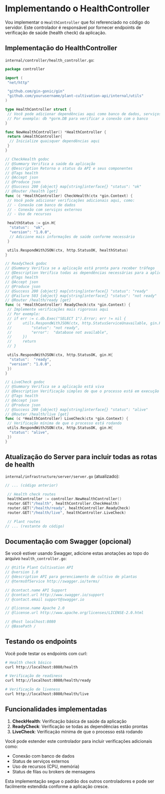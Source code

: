# Implementando o HealthController

Vou implementar o `HealthController` que foi referenciado no código do servidor. Este controlador é responsável por fornecer endpoints de verificação de saúde (health check) da aplicação.

## Implementação do HealthController

`internal/controller/health_controller.go`:

```go
package controller

import (
 "net/http"

 "github.com/gin-gonic/gin"
 "github.com/yourusername/plant-cultivation-api/internal/utils"
)

type HealthController struct {
 // Você pode adicionar dependências aqui como banco de dados, serviços, etc.
 // Por exemplo: db *gorm.DB para verificar a conexão com o banco
}

func NewHealthController() *HealthController {
 return &HealthController{
  // Inicialize quaisquer dependências aqui
 }
}

// CheckHealth godoc
// @Summary Verifica a saúde da aplicação
// @Description Retorna o status da API e seus componentes
// @Tags health
// @Accept json
// @Produce json
// @Success 200 {object} map[string]interface{} "status": "ok"
// @Router /health [get]
func (c *HealthController) CheckHealth(ctx *gin.Context) {
 // Você pode adicionar verificações adicionais aqui, como:
 // - Conexão com banco de dados
 // - Conexão com serviços externos
 // - Uso de recursos

 healthStatus := gin.H{
  "status":  "ok",
  "version": "1.0.0",
  // Adicione mais informações de saúde conforme necessário
 }

 utils.RespondWithJSON(ctx, http.StatusOK, healthStatus)
}

// ReadyCheck godoc
// @Summary Verifica se a aplicação está pronta para receber tráfego
// @Description Verifica todas as dependências necessárias para a aplicação funcionar
// @Tags health
// @Accept json
// @Produce json
// @Success 200 {object} map[string]interface{} "status": "ready"
// @Failure 503 {object} map[string]interface{} "status": "not ready"
// @Router /health/ready [get]
func (c *HealthController) ReadyCheck(ctx *gin.Context) {
 // Implemente verificações mais rigorosas aqui
 // Por exemplo:
 // if err := c.db.Exec("SELECT 1").Error; err != nil {
 //     utils.RespondWithJSON(ctx, http.StatusServiceUnavailable, gin.H{
 //         "status": "not ready",
 //         "error":  "database not available",
 //     })
 //     return
 // }

 utils.RespondWithJSON(ctx, http.StatusOK, gin.H{
  "status":  "ready",
  "version": "1.0.0",
 })
}

// LiveCheck godoc
// @Summary Verifica se a aplicação está viva
// @Description Verificação simples de que o processo está em execução
// @Tags health
// @Accept json
// @Produce json
// @Success 200 {object} map[string]interface{} "status": "alive"
// @Router /health/live [get]
func (c *HealthController) LiveCheck(ctx *gin.Context) {
 // Verificação mínima de que o processo está rodando
 utils.RespondWithJSON(ctx, http.StatusOK, gin.H{
  "status": "alive",
 })
}
```

## Atualização do Server para incluir todas as rotas de health

`internal/infrastructure/server/server.go` (atualizado):

```go
// ... (código anterior)

 // Health check routes
 healthController := controller.NewHealthController()
 router.GET("/health", healthController.CheckHealth)
 router.GET("/health/ready", healthController.ReadyCheck)
 router.GET("/health/live", healthController.LiveCheck)

 // Plant routes
// ... (restante do código)
```

## Documentação com Swagger (opcional)

Se você estiver usando Swagger, adicione estas anotações ao topo do arquivo `health_controller.go`:

```go
// @title Plant Cultivation API
// @version 1.0
// @description API para gerenciamento de cultivo de plantas
// @termsOfService http://swagger.io/terms/

// @contact.name API Support
// @contact.url http://www.swagger.io/support
// @contact.email support@swagger.io

// @license.name Apache 2.0
// @license.url http://www.apache.org/licenses/LICENSE-2.0.html

// @host localhost:8080
// @BasePath /
```

## Testando os endpoints

Você pode testar os endpoints com curl:

```bash
# Health check básico
curl http://localhost:8080/health

# Verificação de readiness
curl http://localhost:8080/health/ready

# Verificação de liveness
curl http://localhost:8080/health/live
```

## Funcionalidades implementadas

1. **CheckHealth**: Verificação básica de saúde da aplicação
2. **ReadyCheck**: Verificação se todas as dependências estão prontas
3. **LiveCheck**: Verificação mínima de que o processo está rodando

Você pode estender este controlador para incluir verificações adicionais como:

- Conexão com banco de dados
- Status de serviços externos
- Uso de recursos (CPU, memória)
- Status de filas ou brokers de mensagens

Esta implementação segue o padrão dos outros controladores e pode ser facilmente estendida conforme a aplicação cresce.
